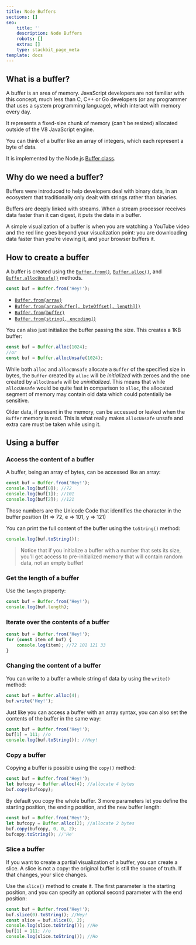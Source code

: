```yaml
---
title: Node Buffers
sections: []
seo:
    title: ''
    description: Node Buffers
    robots: []
    extra: []
    type: stackbit_page_meta
template: docs
---
```




## What is a buffer?

A buffer is an area of memory. JavaScript developers are not familiar with this concept, much less than C, C++ or Go developers (or any programmer that uses a system programming language), which interact with memory every day.

It represents a fixed-size chunk of memory (can't be resized) allocated outside of the V8 JavaScript engine.

You can think of a buffer like an array of integers, which each represent a byte of data.

It is implemented by the Node.js [Buffer class](https://nodejs.org/api/buffer.html).

## Why do we need a buffer?

Buffers were introduced to help developers deal with binary data, in an ecosystem that traditionally only dealt with strings rather than binaries.

Buffers are deeply linked with streams. When a stream processor receives data faster than it can digest, it puts the data in a buffer.

A simple visualization of a buffer is when you are watching a YouTube video and the red line goes beyond your visualization point: you are downloading data faster than you're viewing it, and your browser buffers it.

## How to create a buffer

A buffer is created using the [`Buffer.from()`](https://nodejs.org/api/buffer.html#buffer_buffer_from_buffer_alloc_and_buffer_allocunsafe), [`Buffer.alloc()`](https://nodejs.org/api/buffer.html#buffer_class_method_buffer_alloc_size_fill_encoding), and [`Buffer.allocUnsafe()`](https://nodejs.org/api/buffer.html#buffer_class_method_buffer_allocunsafe_size) methods.

```js
const buf = Buffer.from('Hey!');
```

-   [`Buffer.from(array)`](https://nodejs.org/api/buffer.html#buffer_class_method_buffer_from_array)
-   [`Buffer.from(arrayBuffer[, byteOffset[, length]])`](https://nodejs.org/api/buffer.html#buffer_class_method_buffer_from_arraybuffer_byteoffset_length)
-   [`Buffer.from(buffer)`](https://nodejs.org/api/buffer.html#buffer_class_method_buffer_from_buffer)
-   [`Buffer.from(string[, encoding])`](https://nodejs.org/api/buffer.html#buffer_class_method_buffer_from_string_encoding)

You can also just initialize the buffer passing the size. This creates a 1KB buffer:

```js
const buf = Buffer.alloc(1024);
//or
const buf = Buffer.allocUnsafe(1024);
```

While both `alloc` and `allocUnsafe` allocate a `Buffer` of the specified size in bytes, the `Buffer` created by `alloc` will be _initialized_ with zeroes and the one created by `allocUnsafe` will be _uninitialized_. This means that while `allocUnsafe` would be quite fast in comparison to `alloc`, the allocated segment of memory may contain old data which could potentially be sensitive.

Older data, if present in the memory, can be accessed or leaked when the `Buffer` memory is read. This is what really makes `allocUnsafe` unsafe and extra care must be taken while using it.

## Using a buffer

### Access the content of a buffer

A buffer, being an array of bytes, can be accessed like an array:

```js
const buf = Buffer.from('Hey!');
console.log(buf[0]); //72
console.log(buf[1]); //101
console.log(buf[2]); //121
```

Those numbers are the Unicode Code that identifies the character in the buffer position (H => 72, e => 101, y => 121)

You can print the full content of the buffer using the `toString()` method:

```js
console.log(buf.toString());
```

> Notice that if you initialize a buffer with a number that sets its size, you'll get access to pre-initialized memory that will contain random data, not an empty buffer!

### Get the length of a buffer

Use the `length` property:

```js
const buf = Buffer.from('Hey!');
console.log(buf.length);
```

### Iterate over the contents of a buffer

```js
const buf = Buffer.from('Hey!');
for (const item of buf) {
    console.log(item); //72 101 121 33
}
```

### Changing the content of a buffer

You can write to a buffer a whole string of data by using the `write()` method:

```js
const buf = Buffer.alloc(4);
buf.write('Hey!');
```

Just like you can access a buffer with an array syntax, you can also set the contents of the buffer in the same way:

```js
const buf = Buffer.from('Hey!');
buf[1] = 111; //o
console.log(buf.toString()); //Hoy!
```

### Copy a buffer

Copying a buffer is possible using the `copy()` method:

```js
const buf = Buffer.from('Hey!');
let bufcopy = Buffer.alloc(4); //allocate 4 bytes
buf.copy(bufcopy);
```

By default you copy the whole buffer. 3 more parameters let you define the starting position, the ending position, and the new buffer length:

```js
const buf = Buffer.from('Hey!');
let bufcopy = Buffer.alloc(2); //allocate 2 bytes
buf.copy(bufcopy, 0, 0, 2);
bufcopy.toString(); //'He'
```

### Slice a buffer

If you want to create a partial visualization of a buffer, you can create a slice. A slice is not a copy: the original buffer is still the source of truth. If that changes, your slice changes.

Use the `slice()` method to create it. The first parameter is the starting position, and you can specify an optional second parameter with the end position:

```js
const buf = Buffer.from('Hey!');
buf.slice(0).toString(); //Hey!
const slice = buf.slice(0, 2);
console.log(slice.toString()); //He
buf[1] = 111; //o
console.log(slice.toString()); //Ho
```
